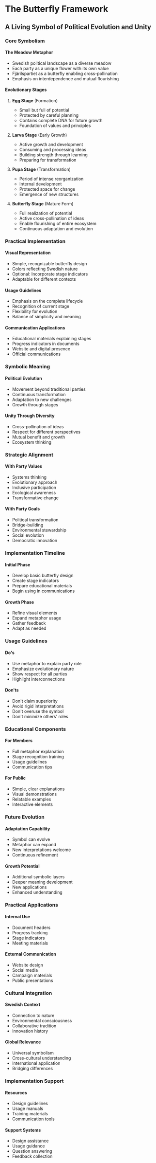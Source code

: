 # The Butterfly Framework
## A Living Symbol of Political Evolution and Unity

### Core Symbolism

#### The Meadow Metaphor
- Swedish political landscape as a diverse meadow
- Each party as a unique flower with its own value
- Fjärilspartiet as a butterfly enabling cross-pollination
- Emphasis on interdependence and mutual flourishing

#### Evolutionary Stages
1. **Egg Stage** (Formation)
   - Small but full of potential
   - Protected by careful planning
   - Contains complete DNA for future growth
   - Foundation of values and principles

2. **Larva Stage** (Early Growth)
   - Active growth and development
   - Consuming and processing ideas
   - Building strength through learning
   - Preparing for transformation

3. **Pupa Stage** (Transformation)
   - Period of intense reorganization
   - Internal development
   - Protected space for change
   - Emergence of new structures

4. **Butterfly Stage** (Mature Form)
   - Full realization of potential
   - Active cross-pollination of ideas
   - Enable flourishing of entire ecosystem
   - Continuous adaptation and evolution

### Practical Implementation

#### Visual Representation
- Simple, recognizable butterfly design
- Colors reflecting Swedish nature
- Optional: Incorporate stage indicators
- Adaptable for different contexts

#### Usage Guidelines
- Emphasis on the complete lifecycle
- Recognition of current stage
- Flexibility for evolution
- Balance of simplicity and meaning

#### Communication Applications
- Educational materials explaining stages
- Progress indicators in documents
- Website and digital presence
- Official communications

### Symbolic Meaning

#### Political Evolution
- Movement beyond traditional parties
- Continuous transformation
- Adaptation to new challenges
- Growth through stages

#### Unity Through Diversity
- Cross-pollination of ideas
- Respect for different perspectives
- Mutual benefit and growth
- Ecosystem thinking

### Strategic Alignment

#### With Party Values
- Systems thinking
- Evolutionary approach
- Inclusive participation
- Ecological awareness
- Transformative change

#### With Party Goals
- Political transformation
- Bridge-building
- Environmental stewardship
- Social evolution
- Democratic innovation

### Implementation Timeline

#### Initial Phase
- Develop basic butterfly design
- Create stage indicators
- Prepare educational materials
- Begin using in communications

#### Growth Phase
- Refine visual elements
- Expand metaphor usage
- Gather feedback
- Adapt as needed

### Usage Guidelines

#### Do's
- Use metaphor to explain party role
- Emphasize evolutionary nature
- Show respect for all parties
- Highlight interconnections

#### Don'ts
- Don't claim superiority
- Avoid rigid interpretations
- Don't overuse the symbol
- Don't minimize others' roles

### Educational Components

#### For Members
- Full metaphor explanation
- Stage recognition training
- Usage guidelines
- Communication tips

#### For Public
- Simple, clear explanations
- Visual demonstrations
- Relatable examples
- Interactive elements

### Future Evolution

#### Adaptation Capability
- Symbol can evolve
- Metaphor can expand
- New interpretations welcome
- Continuous refinement

#### Growth Potential
- Additional symbolic layers
- Deeper meaning development
- New applications
- Enhanced understanding

### Practical Applications

#### Internal Use
- Document headers
- Progress tracking
- Stage indicators
- Meeting materials

#### External Communication
- Website design
- Social media
- Campaign materials
- Public presentations

### Cultural Integration

#### Swedish Context
- Connection to nature
- Environmental consciousness
- Collaborative tradition
- Innovation history

#### Global Relevance
- Universal symbolism
- Cross-cultural understanding
- International application
- Bridging differences

### Implementation Support

#### Resources
- Design guidelines
- Usage manuals
- Training materials
- Communication tools

#### Support Systems
- Design assistance
- Usage guidance
- Question answering
- Feedback collection

